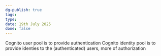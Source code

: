```yaml
---
dg-publish: true
tags: 
type: 
date: 19th July 2025
done: false
---
```


Cognito user pool is to provide authentication
Cognito identity pool is to provide identies to the (authenticated) users, more of authorization